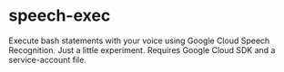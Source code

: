 # speech-exec
Execute bash statements with your voice using Google Cloud Speech Recognition.
Just a little experiment. Requires Google Cloud SDK and a service-account file.
